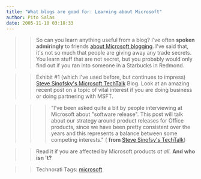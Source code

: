 ```yaml
---
title: "What blogs are good for: Learning about Microsoft"
author: Pito Salas
date: 2005-11-10 03:18:33
---
```


>>

>> So can you learn anything useful from a blog? I've often **spoken
admiringly** to friends [about Microsoft
blogging](<http://scobleizer.wordpress.com/>). I've said that, it's not so
much that people are giving away any trade secrets. You learn stuff that are
not secret, but you probably would only find out if you ran into someone in a
Starbucks in Redmond.

>>

>> Exhibit #1 (which I've used before, but continues to impress) [Steve
Sinofsky's Microsoft TechTalk](<http://blogs.msdn.com/techtalk/default.aspx>)
Blog. Look at an amazing recent post on a topic of vital interest if you are
doing business or doing partnering with MSFT.

>>

>>> "I've been asked quite a bit by people interviewing at Microsoft about
"software release". This post will talk about our strategy around product
releases for Office products, since we have been pretty consistent over the
years and this represents a balance between some competing interests." (
**from** [Steve Sinofsy's
TechTalk](<http://blogs.msdn.com/techtalk/archive/2005/11/03/488850.aspx>))

>>

>> Read it if you are affected by Microsoft products _at all._ **And who isn
't?**

>>

>> Technorati Tags: [microsoft](<http://www.technorati.com/tag/microsoft>)


